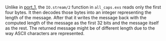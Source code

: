 Unlike in [port_1](https://github.com/Mdlkxzmcp/various_elixir/tree/master/learning/adapting_elixir/chapter_7/port_1), the `IO.stream/2` function in `all_caps.exs` reads only the first four bytes. It then decodes those bytes into an integer representing the length of the message. After that it writes the message back with the computed length of the message as the first 32 bits and the message itself as the rest. The returned message might be of different length due to the way ASCII characters are represented. 
